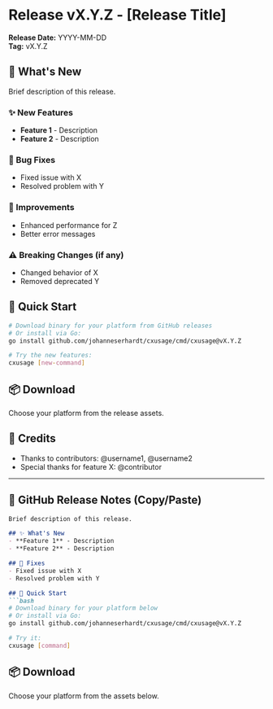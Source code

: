 # Release vX.Y.Z - [Release Title]

**Release Date:** YYYY-MM-DD  
**Tag:** vX.Y.Z

## 🎉 What's New

Brief description of this release.

### ✨ New Features
- **Feature 1** - Description
- **Feature 2** - Description

### 🐛 Bug Fixes
- Fixed issue with X
- Resolved problem with Y

### 🔧 Improvements
- Enhanced performance for Z
- Better error messages

### ⚠️ Breaking Changes (if any)
- Changed behavior of X
- Removed deprecated Y

## 🚀 Quick Start
```bash
# Download binary for your platform from GitHub releases
# Or install via Go:
go install github.com/johanneserhardt/cxusage/cmd/cxusage@vX.Y.Z

# Try the new features:
cxusage [new-command]
```

## 📦 Download
Choose your platform from the release assets.

## 🙏 Credits
- Thanks to contributors: @username1, @username2
- Special thanks for feature X: @contributor

---

## 📝 GitHub Release Notes (Copy/Paste)

```markdown
Brief description of this release.

## ✨ What's New
- **Feature 1** - Description
- **Feature 2** - Description

## 🐛 Fixes
- Fixed issue with X
- Resolved problem with Y

## 🚀 Quick Start
```bash
# Download binary for your platform below
# Or install via Go:
go install github.com/johanneserhardt/cxusage/cmd/cxusage@vX.Y.Z

# Try it:
cxusage [command]
```

## 📦 Download
Choose your platform from the assets below.
```